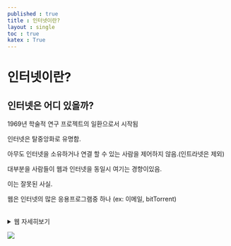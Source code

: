 ```yaml
---
published : true 
title : 인터넷이란?  
layout : single 
toc : true 
katex : True 
---
```

# 인터넷이란?


## 인터넷은 어디 있을까?

1969년 학술적 연구 프로젝트의 일환으로서 시작됨 

인터넷은 탈중앙화로 유명함.

아무도 인터넷을 소유하거나 연결 할 수 있는 사람을 제어하지 않음.(인트라넷은 제외)

대부분을 사람들이 웹과 인터넷을 동일시 여기는 경향이있음.

이는 잘못된 사실.

웹은 인터넷의 많은 응용프로그램중 하나 (ex: 이메일, bitTorrent)


</br>
<details>
<summary>웹 자세히보기</summary>

웹은 월드와이드 웹의 줄임말, 첫 글자를 따서 www라고 부르기도 함. 

거미줄처럼 서로 연결되었단 의미인데 

웹에는 수많은 '웹사이트' 들이 있고 각각의 웹 사이트는 '웹페이지'라는 것으로 이루어짐 

웹페이지에는 글, 그림, 동영상 등으로 이루어진 정보를 담고 있음. 

웹페이지 안에는 클릭하면 다른 웹페이지로 이동하는 '링크'들이 있음 

이러한 링크 등을 통해 웹페이지들이 연결되어 있음. 

이러한 링크들이 얽히고설킨 모습이 거미줄과 비슷하다 하여 

웹이라 명명됨.
</details>




![](https://www.betterweb.or.kr/wp-content/uploads/2013/12/Screenshot-from-2013-12-30-165448.png)



```python

```
